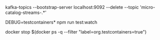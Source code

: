 kafka-topics --bootstrap-server localhost:9092 --delete --topic 'micro-catalog-streams-.*'

DEBUG=testcontainers* npm run test:watch

docker stop $(docker ps -q --filter "label=org.testcontainers=true")
